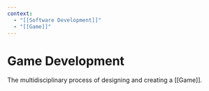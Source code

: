 ```yaml
---
context:
  - "[[Software Development]]"
  - "[[Game]]"
---
```


# Game Development

The multidisciplinary process of designing and creating a [[Game]].
